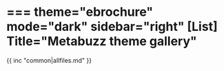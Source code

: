===
theme="ebrochure"
mode="dark"
sidebar="right"
[List]
Title="Metabuzz theme gallery"
===

{{ inc "common|allfiles.md" }}

